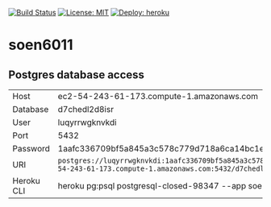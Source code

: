[![Build Status](https://travis-ci.com/4ban/soen6011.svg?token=Fyrgscu4gzYXetd7HgGn&branch=master)](https://travis-ci.com/4ban/soen6011)
[![License: MIT](https://img.shields.io/badge/License-MIT-yellow.svg)](https://opensource.org/licenses/MIT)
[![Deploy: heroku](https://img.shields.io/badge/deploy-heroku-blue.svg)](https://soen6011.herokuapp.com/)
# soen6011

## Postgres database access
|||
|---|-------------------|
|Host | ec2-54-243-61-173.compute-1.amazonaws.com|
|Database | d7chedl2d8isr|
|User | luqyrrwgknvkdi|
|Port | 5432|
|Password | 1aafc336709bf5a845a3c578c779d718a6ca14bc1e7d23a91a01968afff0a308|
|URI | `postgres://luqyrrwgknvkdi:1aafc336709bf5a845a3c578c779d718a6ca14bc1e7d23a91a01968afff0a308@ec2-54-243-61-173.compute-1.amazonaws.com:5432/d7chedl2d8isr`|
|Heroku CLI | heroku pg:psql postgresql-closed-98347 --app soen6011|
